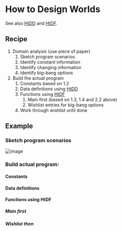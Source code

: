 # How to Design Worlds
See also [HtDD](HtDD.md) and [HtDF](HtDF.md).

## Recipe
1. Domain analysis (use piece of paper)
    1. Sketch program scenarios
    2. Identify constant information
    3. Identify changing information
    4. Identify big-bang options
2. Build the actual program
    1. Constants based on 1.2
    2. Data definitions using [HtDD](HtDD.md)
    3. Functions using [HtDF](HtDF.md)
        1. Main first (based on 1.3, 1.4 and 2.2 above)
        2. Wishlist entries for big-bang options
    3. Work through wishlist until done

## Example
### Sketch program scenarios
![image](https://user-images.githubusercontent.com/85282521/121912300-260abd00-cd39-11eb-9cfa-4291c92c890b.png)

### Build actual program:
#### Constants
#### Data definitions
#### Functions using HtDF
##### Main first
##### Wishlist then
